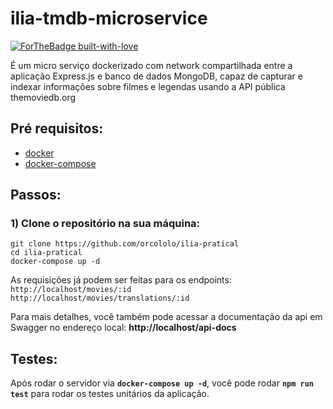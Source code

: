 # **ilia-tmdb-microservice**

[![ForTheBadge built-with-love](http://ForTheBadge.com/images/badges/built-with-love.svg)](https://gitHub.com/orcololo/)

É um micro serviço dockerizado com network compartilhada entre a aplicação Express.js e banco de dados MongoDB, capaz de capturar e indexar informações sobre filmes e legendas usando a API pública themoviedb.org

## **Pré requisitos**:

- [docker](https://www.docker.com/)
- [docker-compose](https://docs.docker.com/compose/)

## **Passos**:

### 1) Clone o repositório na sua máquina:

```
git clone https://github.com/orcololo/ilia-pratical
cd ilia-pratical
docker-compose up -d
```

As requisições já podem ser feitas para os endpoints:  
`http://localhost/movies/:id`  
`http://localhost/movies/translations/:id`

Para mais detalhes, você também pode acessar a documentação da api em Swagger no endereço local: **http://localhost/api-docs**

## **Testes**:

Após rodar o servidor via **`docker-compose up -d`**, você pode rodar **`npm run test`** para rodar os testes unitários da aplicação.
